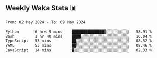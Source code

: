 ## Weekly Waka Stats 📊
<!--START_SECTION:waka-->

```txt
From: 02 May 2024 - To: 09 May 2024

Python       6 hrs 9 mins    ██████████████▓░░░░░░░░░░   58.91 %
Bash         1 hr 40 mins    ████░░░░░░░░░░░░░░░░░░░░░   16.04 %
TypeScript   53 mins         ██░░░░░░░░░░░░░░░░░░░░░░░   08.52 %
YAML         53 mins         ██░░░░░░░░░░░░░░░░░░░░░░░   08.46 %
JavaScript   14 mins         ▓░░░░░░░░░░░░░░░░░░░░░░░░   02.33 %
```

<!--END_SECTION:waka-->

<!--

Here are some ideas to get you started:

- 🔭 I’m currently working on (way to add branches committed on)
- 🌱 I’m currently learning Web Frameworks and Machine Learning! (Lisp, JS (react & angular), Python, and __)
- 💬 Ask me about ...
- 📫 How to reach me: 
- 😄 Pronouns: He/Him/His
- ⚡ Fun fact: ...

that-recsys-lab
-->
